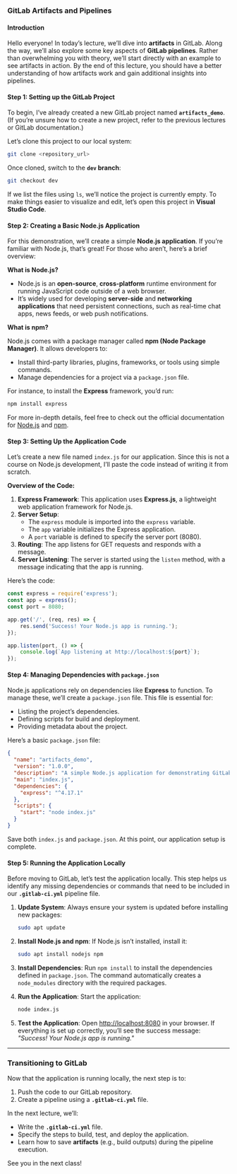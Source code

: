 ### GitLab Artifacts and Pipelines

#### Introduction

Hello everyone! In today’s lecture, we’ll dive into **artifacts** in GitLab. Along the way, we’ll also explore some key aspects of **GitLab pipelines**. Rather than overwhelming you with theory, we’ll start directly with an example to see artifacts in action. By the end of this lecture, you should have a better understanding of how artifacts work and gain additional insights into pipelines.

#### Step 1: Setting up the GitLab Project

To begin, I’ve already created a new GitLab project named **`artifacts_demo`**. (If you’re unsure how to create a new project, refer to the previous lectures or GitLab documentation.) 

Let’s clone this project to our local system:

```bash
git clone <repository_url>
```

Once cloned, switch to the **`dev` branch**:

```bash
git checkout dev
```

If we list the files using `ls`, we’ll notice the project is currently empty. To make things easier to visualize and edit, let’s open this project in **Visual Studio Code**.

#### Step 2: Creating a Basic Node.js Application

For this demonstration, we’ll create a simple **Node.js application**. If you’re familiar with Node.js, that’s great! For those who aren’t, here’s a brief overview:

**What is Node.js?**

- Node.js is an **open-source**, **cross-platform** runtime environment for running JavaScript code outside of a web browser.
- It’s widely used for developing **server-side** and **networking applications** that need persistent connections, such as real-time chat apps, news feeds, or web push notifications.

**What is npm?**

Node.js comes with a package manager called **npm (Node Package Manager)**. It allows developers to:
- Install third-party libraries, plugins, frameworks, or tools using simple commands.
- Manage dependencies for a project via a `package.json` file.

For instance, to install the **Express** framework, you’d run:

```bash
npm install express
```

For more in-depth details, feel free to check out the official documentation for [Node.js](https://nodejs.org/) and [npm](https://www.npmjs.com/).

#### Step 3: Setting Up the Application Code

Let’s create a new file named `index.js` for our application. Since this is not a course on Node.js development, I’ll paste the code instead of writing it from scratch.

**Overview of the Code:**
1. **Express Framework**: This application uses **Express.js**, a lightweight web application framework for Node.js.
2. **Server Setup**:
   - The `express` module is imported into the `express` variable.
   - The `app` variable initializes the Express application.
   - A `port` variable is defined to specify the server port (8080).
3. **Routing**: The app listens for GET requests and responds with a message.
4. **Server Listening**: The server is started using the `listen` method, with a message indicating that the app is running.

Here’s the code:

```javascript
const express = require('express');
const app = express();
const port = 8080;

app.get('/', (req, res) => {
    res.send('Success! Your Node.js app is running.');
});

app.listen(port, () => {
    console.log(`App listening at http://localhost:${port}`);
});
```

#### Step 4: Managing Dependencies with `package.json`

Node.js applications rely on dependencies like **Express** to function. To manage these, we’ll create a `package.json` file. This file is essential for:
- Listing the project’s dependencies.
- Defining scripts for build and deployment.
- Providing metadata about the project.

Here’s a basic `package.json` file:

```json
{
  "name": "artifacts_demo",
  "version": "1.0.0",
  "description": "A simple Node.js application for demonstrating GitLab artifacts.",
  "main": "index.js",
  "dependencies": {
    "express": "^4.17.1"
  },
  "scripts": {
    "start": "node index.js"
  }
}
```

Save both `index.js` and `package.json`. At this point, our application setup is complete.

#### Step 5: Running the Application Locally

Before moving to GitLab, let’s test the application locally. This step helps us identify any missing dependencies or commands that need to be included in our **`.gitlab-ci.yml`** pipeline file.

1. **Update System**:
   Always ensure your system is updated before installing new packages:
   ```bash
   sudo apt update
   ```

2. **Install Node.js and npm**:
   If Node.js isn’t installed, install it:
   ```bash
   sudo apt install nodejs npm
   ```

3. **Install Dependencies**:
   Run `npm install` to install the dependencies defined in `package.json`. The command automatically creates a `node_modules` directory with the required packages.

4. **Run the Application**:
   Start the application:
   ```bash
   node index.js
   ```

5. **Test the Application**:
   Open [http://localhost:8080](http://localhost:8080) in your browser. If everything is set up correctly, you’ll see the success message: *"Success! Your Node.js app is running."*

---

### Transitioning to GitLab

Now that the application is running locally, the next step is to:
1. Push the code to our GitLab repository.
2. Create a pipeline using a **`.gitlab-ci.yml`** file.

In the next lecture, we’ll:
- Write the **`.gitlab-ci.yml`** file.
- Specify the steps to build, test, and deploy the application.
- Learn how to save **artifacts** (e.g., build outputs) during the pipeline execution.

See you in the next class!